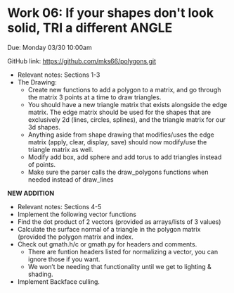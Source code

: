# Work 06: If your shapes don't look solid, TRI a different ANGLE

Due: Monday 03/30 10:00am

GitHub link: https://github.com/mks66/polygons.git

- Relevant notes: Sections 1-3
- The Drawing:
    - Create new functions to add a polygon to a matrix, and go through the matrix 3 points at a time to draw triangles.
    - You should have a new triangle matrix that exists alongside the edge matrix. The edge matrix should be used for the shapes that are exclusively 2d (lines, circles, splines), and the triangle matrix for our 3d shapes.
    - Anything aside from shape drawing that modifies/uses the edge matrix (apply, clear, display, save) should now modify/use the triangle matrix as well.
    - Modify add box, add sphere and add torus to add triangles instead of points.
    - Make sure the parser calls the draw_polygons functions when needed instead of draw_lines

**NEW ADDITION**
- Relevant notes: Sections 4-5
- Implement the following vector functions
- Find the dot product of 2 vectors (provided as arrays/lists of 3 values)
- Calculate the surface normal of a triangle in the polygon matrix (provided the polygon matrix and index.
- Check out gmath.h/c or gmath.py for headers and comments.
    - There are funtion headers listed for normalizing a vector, you can ignore those if you want.
    - We won’t be needing that functionality until we get to lighting & shading.
- Implement Backface culling.
